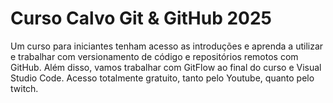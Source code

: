 # Curso Calvo Git & GitHub 2025
Um curso para iniciantes tenham acesso as introduções e aprenda a utilizar e trabalhar com versionamento de código e repositórios remotos com GitHub.
Além disso, vamos trabalhar com GitFlow ao final do curso e Visual Studio Code.
Acesso totalmente gratuito, tanto pelo Youtube, quanto pelo twitch.
